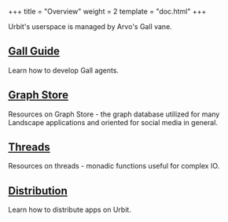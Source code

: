 +++
title = "Overview"
weight = 2
template = "doc.html"
+++

Urbit's userspace is managed by Arvo's Gall vane.

## [Gall Guide](/docs/userspace/gall-guide/intro)

Learn how to develop Gall agents.

## [Graph Store](/docs/userspace/graph-store)

Resources on Graph Store - the graph database utilized for many Landscape
applications and oriented for social media in general.

## [Threads](/docs/userspace/threads/)

Resources on threads - monadic functions useful for complex IO.

## [Distribution](/docs/userspace/dist/dist)

Learn how to distribute apps on Urbit.
